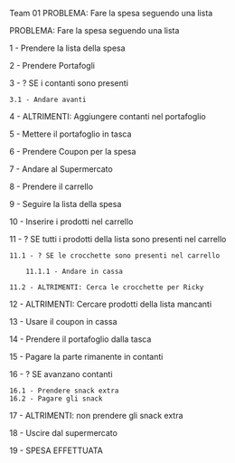 Team 01
PROBLEMA: Fare la spesa seguendo una lista

PROBLEMA: Fare la spesa seguendo una lista

1 - Prendere la lista della spesa

2 - Prendere Portafogli

3 - ? SE i contanti sono presenti

    3.1 - Andare avanti

4 - ALTRIMENTI: Aggiungere contanti nel portafoglio

5 - Mettere il portafoglio in tasca

6 - Prendere Coupon per la spesa

7 - Andare al Supermercato

8 - Prendere il carrello

9 - Seguire la lista della spesa

10 - Inserire i prodotti nel carrello

11 - ? SE tutti i prodotti della lista sono presenti nel carrello

    11.1 - ? SE le crocchette sono presenti nel carrello

        11.1.1 - Andare in cassa

    11.2 - ALTRIMENTI: Cerca le crocchette per Ricky

12 - ALTRIMENTI: Cercare prodotti della lista mancanti

13 - Usare il coupon in cassa

14 - Prendere il portafoglio dalla tasca

15 - Pagare la parte rimanente in contanti

16 - ? SE avanzano contanti

    16.1 - Prendere snack extra
    16.2 - Pagare gli snack

17 - ALTRIMENTI: non prendere gli snack extra

18 - Uscire dal supermercato

19 - SPESA EFFETTUATA